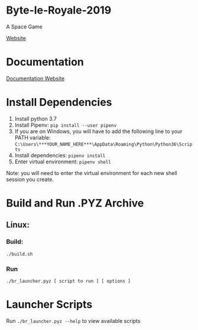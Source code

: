 # Byte-le-Royale-2019
A Space Game

[Website]()

# Documentation

[Documentation Website]()

# Install Dependencies

1. Install python 3.7
2. Install Pipenv: `pip install --user pipenv`
3. If you are on Windows, you will have to add the following line to your PATH variable:
`C:\Users\***YOUR_NAME_HERE***\AppData\Roaming\Python\Python36\Scripts`
3. Install dependencies: `pipenv install`
4. Enter virtual environment: `pipenv shell`

Note: you will need to enter the virtual environment for each new shell session you create.

# Build and Run .PYZ Archive

## Linux:
### Build:
```shell
./build.sh
```
### Run
```shell
./br_launcher.pyz [ script to run ] [ options ] 
```

# Launcher Scripts
Run `./br_launcher.pyz --help` to view available scripts


